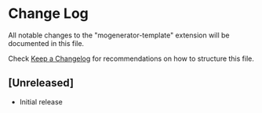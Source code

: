 # Change Log
All notable changes to the "mogenerator-template" extension will be documented in this file.

Check [Keep a Changelog](http://keepachangelog.com/) for recommendations on how to structure this file.

## [Unreleased]
- Initial release
